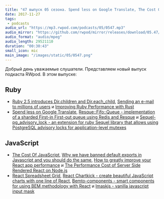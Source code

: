 ```yaml
---
title: "47 выпуск 05 сезона. Spend less on Google Translate, The Cost Of JavaScript, Sequel-pg_advisory_lock, React Chartkick и прочее"
date: 2017-11-27
tags:
 - podcasts
audio_url: "https://mp3.rwpod.com/podcasts/05/0547.mp3"
audio_mirror: "https://github.com/rwpod/mirror/releases/download/05.47/0547.mp3"
audio_format: "audio/mpeg"
audio_length: 29521110
duration: "00:30:43"
small_icon: mic
main_image: "/images/static/05/0547.png"
---
```


Добрый день уважаемые слушатели. Представляем новый выпуск подкаста RWpod. В этом выпуске:

## Ruby

 - [Ruby 2.5 introduces Dir.children and Dir.each_child](https://blog.bigbinary.com/2017/11/21/ruby-2_5-introduces-dir-children-and-dir-each_child.html), [Sending an e-mail to millions of users](https://drivy.engineering/sending-mass-emails/) и [Improving Ruby Performance with Rust](https://blog.codeship.com/improving-ruby-performance-with-rust/)
 - [Spend less on Google Translate](https://evilmartians.com/chronicles/spend-less-on-google-translate), [Resque::Fifo::Queue - implementation of a sharded First-in First-out queue using Redis and Resque](https://github.com/jedld/resque-fifo-queue) и [Sequel-pg_advisory_lock - an extension for ruby Sequel library that allows using PostgreSQL advisory locks for application-level mutexes](https://github.com/yuryroot/sequel-pg_advisory_lock)

## JavaScript

 - [The Cost Of JavaScript](https://medium.com/dev-channel/the-cost-of-javascript-84009f51e99e), [Why we have banned default exports in Javascript and you should do the same](https://blog.neufund.org/why-we-have-banned-default-exports-and-you-should-do-the-same-d51fdc2cf2ad), [How to greatly improve your React app performance](https://medium.com/myheritage-engineering/how-to-greatly-improve-your-react-app-performance-e70f7cbbb5f6) и [The Performance Cost of Server Side Rendered React on Node.js](https://malloc.fi/performance-cost-of-server-side-rendered-react-node-js)
 - [React Spreadsheet Grid](https://denisraslov.github.io/grid/), [React Chartkick - create beautiful JavaScript charts with one line of React](https://www.chartkick.com/react), [Bemto-components - smart components for using BEM methodology with React](http://kizu.ru/bemto-components/) и [Imaskjs - vanilla javascript input mask](https://unmanner.github.io/imaskjs/)

<!--more-->
